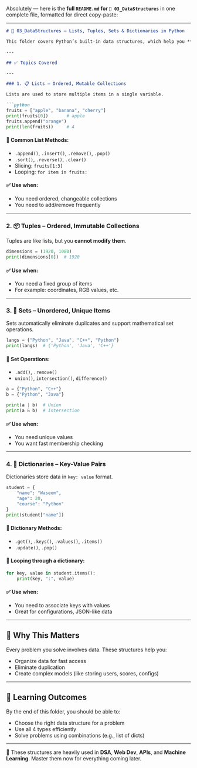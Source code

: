 Absolutely — here is the **full `README.md` for `📂 03_DataStructures`** in one complete file, formatted for direct copy-paste:

---

````markdown
# 🧺 03_DataStructures – Lists, Tuples, Sets & Dictionaries in Python

This folder covers Python’s built-in data structures, which help you **store, organize, and access** your data effectively.

---

## ✅ Topics Covered

---

### 1. 📋 Lists – Ordered, Mutable Collections

Lists are used to store multiple items in a single variable.

```python
fruits = ["apple", "banana", "cherry"]
print(fruits[0])       # apple
fruits.append("orange")
print(len(fruits))     # 4
````

#### 🔧 Common List Methods:

* `.append()`, `.insert()`, `.remove()`, `.pop()`
* `.sort()`, `.reverse()`, `.clear()`
* Slicing: `fruits[1:3]`
* Looping: `for item in fruits:`

#### ✅ Use when:

* You need ordered, changeable collections
* You need to add/remove frequently

---

### 2. 📦 Tuples – Ordered, Immutable Collections

Tuples are like lists, but you **cannot modify them**.

```python
dimensions = (1920, 1080)
print(dimensions[0])  # 1920
```

#### ✅ Use when:

* You need a fixed group of items
* For example: coordinates, RGB values, etc.

---

### 3. 🔁 Sets – Unordered, Unique Items

Sets automatically eliminate duplicates and support mathematical set operations.

```python
langs = {"Python", "Java", "C++", "Python"}
print(langs)  # {'Python', 'Java', 'C++'}
```

#### 🔧 Set Operations:

* `.add()`, `.remove()`
* `union()`, `intersection()`, `difference()`

```python
a = {"Python", "C++"}
b = {"Python", "Java"}

print(a | b)  # Union
print(a & b)  # Intersection
```

#### ✅ Use when:

* You need unique values
* You want fast membership checking

---

### 4. 🧠 Dictionaries – Key-Value Pairs

Dictionaries store data in `key: value` format.

```python
student = {
    "name": "Waseem",
    "age": 20,
    "course": "Python"
}
print(student["name"])
```

#### 🔧 Dictionary Methods:

* `.get()`, `.keys()`, `.values()`, `.items()`
* `.update()`, `.pop()`

#### 🔁 Looping through a dictionary:

```python
for key, value in student.items():
    print(key, ":", value)
```

#### ✅ Use when:

* You need to associate keys with values
* Great for configurations, JSON-like data

---

## 🧠 Why This Matters

Every problem you solve involves data. These structures help you:

* Organize data for fast access
* Eliminate duplication
* Create complex models (like storing users, scores, configs)

---

## 🎯 Learning Outcomes

By the end of this folder, you should be able to:

* Choose the right data structure for a problem
* Use all 4 types efficiently
* Solve problems using combinations (e.g., list of dicts)

---

📌 These structures are heavily used in **DSA**, **Web Dev**, **APIs**, and **Machine Learning**. Master them now for everything coming later.

```


